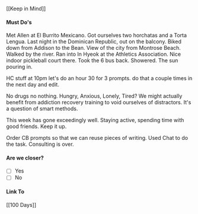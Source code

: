 [[Keep in Mind]]
#### Must Do's

Met Allen at El Burrito Mexicano. Got ourselves two horchatas and a Torta Lengua. Last night in the Dominican Republic, out on the balcony. Biked down from Addison to the Bean. View of the city from Montrose Beach. Walked by the river. Ran into In Hyeok at the Athletics Association. Nice indoor pickleball court there. Took the 6 bus back. Showered. The sun pouring in.

HC stuff
at 10pm let's do an hour 30 for 3 prompts.
do that a couple times in the next day and edit.

No drugs no nothing.
Hungry, Anxious, Lonely, Tired?
We might actually benefit from addiction recovery training to void ourselves of distractors. 
It's a question of smart methods.

This week has gone exceedingly well. Staying active, spending time with good friends. Keep it up.

Order CB prompts so that we can reuse pieces of writing. Used Chat to do the task. Consulting is over.
#### Are we closer?
- [ ] Yes
- [ ] No
#### Link To
[[100 Days]]